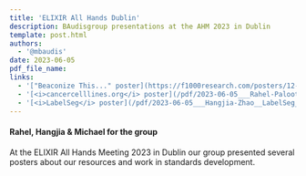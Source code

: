 ```yaml
---
title: 'ELIXIR All Hands Dublin'
description: BAudisgroup presentations at the AHM 2023 in Dublin
template: post.html 
authors:
  - '@mbaudis'
date: 2023-06-05
pdf_file_name:
links:
  - '["Beaconize This..." poster](https://f1000research.com/posters/12-910)'
  - '[<i>cancercelllines.org</i> poster](/pdf/2023-06-05___Rahel-Paloots__cancercelllines.org-resource__ELIXIR-AHM-poster.pdf)'
  - '[<i>LabelSeg</i> poster](/pdf/2023-06-05___Hangjia-Zhao__LabelSeg__ELIXIR-AHM-poster.pdf)'
---
```


#### Rahel, Hangjia & Michael for the group

At the ELIXIR All Hands Meeting 2023 in Dublin our group presented several posters
about our resources and work in standards development.